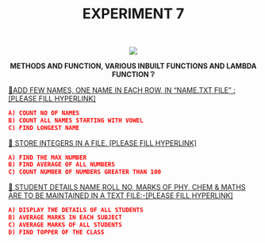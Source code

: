 <h1 align="center">EXPERIMENT 7</h1>
<!-- PROJECT LOGO -->
<br />
<p align="center">
  <a href="https://github.com/DHANOLA/CLASS-NOTIX/edit/root/SEMESTER%201/PYTHON%20PROGRAMMING%20LAB/EXPERIMENT%207">
    <img src="https://media.giphy.com/media/wW4FobicKarqU/giphy.gif" >
  </a>

  

  <p align="center">
  <b>METHODS AND FUNCTION, VARIOUS INBUILT FUNCTIONS AND LAMBDA FUNCTION ❔</b>
    <br />
   
  </p>
</p>



   <a href="" style="color: ">💫ADD FEW NAMES, ONE NAME IN EACH ROW, IN “NAME.TXT FILE” : [PLEASE FILL HYPERLINK]</a><br />
  

 ```json
A) COUNT NO OF NAMES
B) COUNT ALL NAMES STARTING WITH VOWEL
C) FIND LONGEST NAME
```
<a href="" style="color: ">💫 STORE INTEGERS IN A FILE. [PLEASE FILL HYPERLINK]</a><br /> 
```json
A) FIND THE MAX NUMBER
B) FIND AVERAGE OF ALL NUMBERS
C) COUNT NUMBER OF NUMBERS GREATER THAN 100
```
<a href="" style="color: ">💫 STUDENT DETAILS NAME,ROLL NO, MARKS OF PHY, CHEM & MATHS ARE TO BE MAINTAINED IN A TEXT FILE:-[PLEASE FILL HYPERLINK]</a><br />

 ```json
A) DISPLAY THE DETAILS OF ALL STUDENTS
B) AVERAGE MARKS IN EACH SUBJECT
C) AVERAGE MARKS OF ALL STUDENTS
D) FIND TOPPER OF THE CLASS
```
 
 
 
